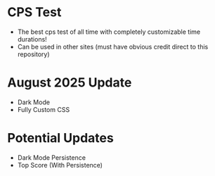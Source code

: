 # CPS Test
- The best cps test of all time with completely customizable time durations!
- Can be used in other sites (must have obvious credit direct to this repository)


# August 2025 Update
- Dark Mode
- Fully Custom CSS

# Potential Updates
- Dark Mode Persistence
- Top Score (With Persistence)
  
